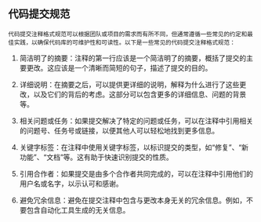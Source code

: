 ## 代码提交规范

	代码提交注释格式规范可以根据团队或项目的需求而有所不同，但通常遵循一些常见的约定和最佳实践，以确保代码库的可维护性和可读性。以下是一些常见的代码提交注释格式规范：

1. 简洁明了的摘要：注释的第一行应该是一个简洁明了的摘要，概括了提交的主要更改。这应该是一个清晰而简短的句子，描述了提交的目的。

2. 详细说明：在摘要之后，可以提供更详细的说明，解释为什么进行了这些更改，以及它们的背后的考虑。这部分可以包含更多的详细信息、问题的背景等。

3. 相关问题或任务：如果提交解决了特定的问题或任务，可以在注释中引用相关的问题号、任务号或链接，以便其他人可以轻松地找到更多信息。

4. 关键字标签：在注释中使用关键字标签，以标识提交的类型，如“修复”、“新功能”、“文档”等。这有助于快速识别提交的性质。

5. 引用合作者：如果提交是由多个合作者共同完成的，可以在注释中引用他们的用户名或名字，以示认可和感谢。

6. 避免冗余信息：避免在提交注释中包含与更改本身无关的冗余信息。例如，不要包含自动化工具生成的无关信息。